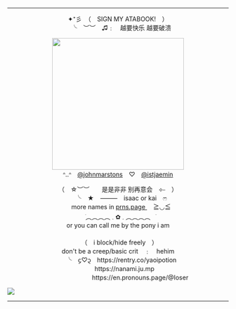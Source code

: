 ***

<p align="center">
  ✦⁺彡　（　SIGN MY ATABOOK!　）<br>　╰　︶︶　♫﹕　越要快乐 越要破溃
</p>

<p align="center">
  <img width="300" height="300" src="https://i.pinimg.com/originals/74/e9/5f/74e95fa7757a7c3c99c3e67675146208.gif"> <br> ᐢ..ᐢ　<a href="https://github.com/johnmarstons" target="_blank">@johnmarstons</a>　♡　<a href="https://github.com/istjaemin" target="_blank">@istjaemin</a>
</p>

<p align="center">
（　☆︶︶　　是是非非 别再意会　⟡⎯　）<br>　╰　★　⸻　isaac or kai　ෆ<br>　more names in <u> prns.page </u>　≧◡≦　<br> ㅤׂ︵︵︵︵ 𓈒  ✿  𓈒 ︵︵︵︵ㅤׂ <br>or you can call me by the pony i am <br> 　 <br>　（　i block/hide freely　）<br> don't be a creep/basic crit　﹕　hehim <br>　╰　᧔♡᧓　https://rentry.co/yaoipotion <br>ㅤ ㅤhttps://nanami.ju.mp <br>ㅤ ㅤ ㅤ ㅤ ㅤ  ㅤ https://en.pronouns.page/@Ioser
</p>


![](https://komarev.com/ghpvc/?username=yaoipotion)

***
